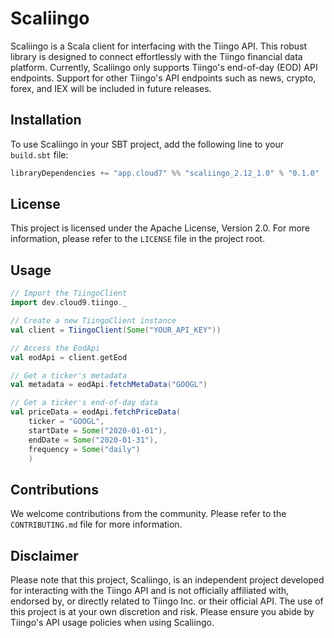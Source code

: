 # Scaliingo

Scaliingo is a Scala client for interfacing with the Tiingo API. This robust library is designed to connect effortlessly with the Tiingo financial data platform. Currently, Scaliingo only supports Tiingo's end-of-day (EOD) API endpoints. Support for other Tiingo's API endpoints such as news, crypto, forex, and IEX will be included in future releases.

## Installation

To use Scaliingo in your SBT project, add the following line to your `build.sbt` file:

``` scala
libraryDependencies += "app.cloud7" %% "scaliingo_2.12_1.0" % "0.1.0"
```

## License

This project is licensed under the Apache License, Version 2.0. For more information, please refer to the `LICENSE` file in the project root.

## Usage

``` scala
// Import the TiingoClient
import dev.cloud9.tiingo._

// Create a new TiingoClient instance
val client = TiingoClient(Some("YOUR_API_KEY"))

// Access the EodApi
val eodApi = client.getEod

// Get a ticker's metadata
val metadata = eodApi.fetchMetaData("GOOGL")

// Get a ticker's end-of-day data
val priceData = eodApi.fetchPriceData(
    ticker = "GOOGL", 
    startDate = Some("2020-01-01"), 
    endDate = Some("2020-01-31"), 
    frequency = Some("daily")
    )
```

## Contributions

We welcome contributions from the community. Please refer to the `CONTRIBUTING.md` file for more information.

## Disclaimer

Please note that this project, Scaliingo, is an independent project developed for interacting with the Tiingo API and is not officially affiliated with, endorsed by, or directly related to Tiingo Inc. or their official API. The use of this project is at your own discretion and risk. Please ensure you abide by Tiingo's API usage policies when using Scaliingo.